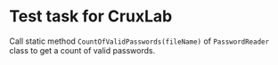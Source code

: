 # Test task for CruxLab

Call static method ```CountOfValidPasswords(fileName)``` of ```PasswordReader``` class to get a count of valid passwords.
